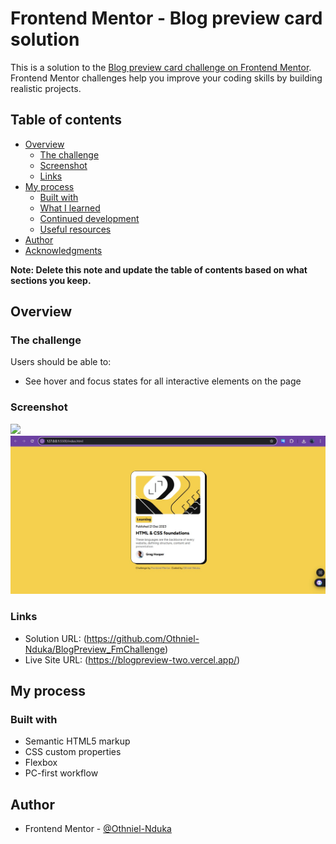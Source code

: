 # Frontend Mentor - Blog preview card solution

This is a solution to the [Blog preview card challenge on Frontend Mentor](https://www.frontendmentor.io/challenges/blog-preview-card-ckPaj01IcS). Frontend Mentor challenges help you improve your coding skills by building realistic projects. 

## Table of contents

- [Overview](#overview)
  - [The challenge](#the-challenge)
  - [Screenshot](#screenshot)
  - [Links](#links)
- [My process](#my-process)
  - [Built with](#built-with)
  - [What I learned](#what-i-learned)
  - [Continued development](#continued-development)
  - [Useful resources](#useful-resources)
- [Author](#author)
- [Acknowledgments](#acknowledgments)

**Note: Delete this note and update the table of contents based on what sections you keep.**

## Overview

### The challenge

Users should be able to:

- See hover and focus states for all interactive elements on the page

### Screenshot

![](./blogPreviewCard_Mobile.jpg.jpg)
![](./blogPreviewCard_PC.jpg)


### Links

- Solution URL: (https://github.com/Othniel-Nduka/BlogPreview_FmChallenge)
- Live Site URL: (https://blogpreview-two.vercel.app/)

## My process

### Built with

- Semantic HTML5 markup
- CSS custom properties
- Flexbox
- PC-first workflow


## Author
- Frontend Mentor - [@Othniel-Nduka](https://www.frontendmentor.io/profile/Othniel-Nduka)
